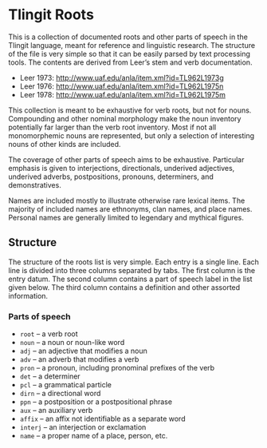 # Tlingit Roots

This is a collection of documented roots and other parts of speech in the
Tlingit language, meant for reference and linguistic research. The structure of
the file is very simple so that it can be easily parsed by text processing
tools. The contents are derived from Leer’s stem and verb documentation.

* Leer 1973: http://www.uaf.edu/anla/item.xml?id=TL962L1973g
* Leer 1976: http://www.uaf.edu/anla/item.xml?id=TL962L1975n
* Leer 1978: http://www.uaf.edu/anla/item.xml?id=TL962L1975m

This collection is meant to be exhaustive for verb roots, but not for nouns.
Compounding and other nominal morphology make the noun inventory potentially
far larger than the verb root inventory. Most if not all monomorphemic nouns
are represented, but only a selection of interesting nouns of other kinds
are included.

The coverage of other parts of speech aims to be exhaustive. Particular
emphasis is given to interjections, directionals, underived adjectives,
underived adverbs, postpositions, pronouns, determiners, and demonstratives.

Names are included mostly to illustrate otherwise rare lexical items. The
majority of included names are ethnonyms, clan names, and place names.
Personal names are generally limited to legendary and mythical figures.

## Structure

The structure of the roots list is very simple. Each entry is a single line.
Each line is divided into three columns separated by tabs. The first column
is the entry datum. The second column contains a part of speech label in the
list given below. The third column contains a definition and other
assorted information.

### Parts of speech

* `root` – a verb root
* `noun` – a noun or noun-like word
* `adj` – an adjective that modifies a noun
* `adv` – an adverb that modifies a verb
* `pron` – a pronoun, including pronominal prefixes of the verb
* `det` – a determiner
* `pcl` – a grammatical particle
* `dirn` – a directional word
* `ppn` – a postposition or a postpositional phrase
* `aux` – an auxiliary verb
* `affix` – an affix not identifiable as a separate word
* `interj` – an interjection or exclamation
* `name` – a proper name of a place, person, etc.
